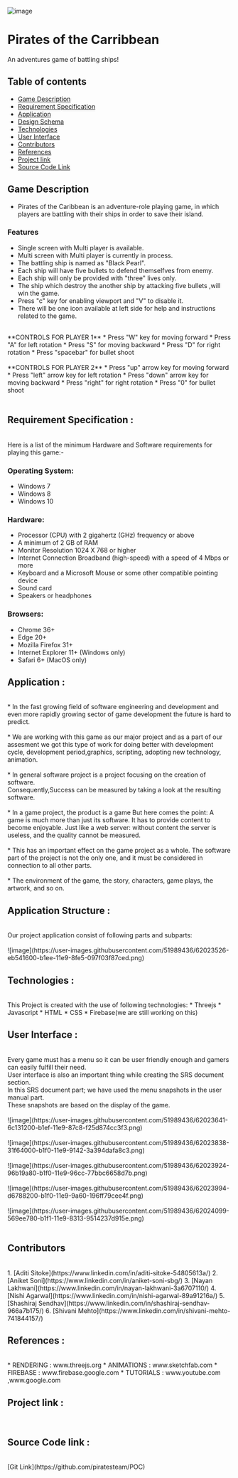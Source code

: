 ![image](https://user-images.githubusercontent.com/51989436/62003257-090f7580-b132-11e9-91ad-c5369a4cdf15.png)<br>
# Pirates of the Carribbean
An adventures game of battling ships!

## Table of contents
* [Game Description](#game-description)
* [Requirement Specification](#requirement-specification)
* [Application](#application)
* [Design Schema](#design-schema)
* [Technologies](#technologies)
* [User Interface](#user-interface)
* [Contributors](#contributors)
* [References](#references)
* [Project link](#proj-link)
* [Source Code Link](#sourcecode-link)

## Game Description
*  Pirates of the Caribbean is an adventure-role playing game, in which players are battling with their ships in order to save their    island.

### Features

 * Single screen with Multi player is available.
 * Multi screen with Multi player is currently in process.
 * The battling ship is named as "Black Pearl".
 * Each ship will have five bullets to defend themselfves from enemy.
 * Each ship will only be provided with "three" lives only.
 * The ship which destroy the another ship by attacking five bullets ,will win the game.
 * Press "c" key for enabling viewport and "V" to disable it.
 * There will be one icon available at left side for help and instructions related to the game.<br>
 <br>
  **CONTROLS FOR PLAYER 1**
 * Press "W" key for moving forward
 * Press "A" for left rotation
 * Press "S" for moving backward
 * Press "D" for right rotation
 * Press "spacebar" for bullet shoot<br>
 <br>
  **CONTROLS FOR PLAYER 2**
 * Press "up" arrow key for moving forward
 * Press "left" arrow key for left rotation
 * Press "down" arrow key for moving backward
 * Press "right" for right rotation
 * Press "0" for bullet shoot<br>
 <br>

## Requirement Specification :
<br>
 Here is a list of the minimum Hardware and Software requirements for playing this game:-

### Operating System:
  * Windows 7 
  * Windows 8 
  * Windows 10

### Hardware:

* Processor (CPU) with 2 gigahertz (GHz) frequency or above
* A minimum of 2 GB of RAM
* Monitor Resolution 1024 X 768 or higher
* Internet Connection Broadband (high-speed) with a speed of 4 Mbps or more
* Keyboard and a Microsoft Mouse or some other compatible pointing device
* Sound card
* Speakers or headphones

### Browsers:

* Chrome 36+
* Edge 20+
* Mozilla Firefox 31+
* Internet Explorer 11+ (Windows only)
* Safari 6+ (MacOS only)

## Application :
<br>
* In the fast growing field of software engineering and development and even more rapidly growing sector of game development the future is hard to predict.<br>
<br>
* We are working with this game as our major project and as a part of our assesment we got this type of work for doing better with development cycle, development period,graphics, scripting, adopting new technology, animation.<br>
<br>
* In general software project is a project focusing on the creation of software.<br> Consequently,Success can be measured by taking a look at the resulting software.<br>
<br>
* In a game project, the product is a game But here comes the point: A game is much more than just its software. It has to provide content to become enjoyable. Just like a web server: without content the server is useless, and the quality cannot be measured. <br>
<br>
* This has an important effect on the game project as a whole. The software part of the project is not the only one, and it must be considered in connection to all other parts.<br> 
<br>
* The environment of the game, the story, characters, game plays, the artwork, and so on.

## Application Structure :
<br>
Our project application consist of following parts and subparts:<br>
<br>
![image](https://user-images.githubusercontent.com/51989436/62023526-eb541600-b1ee-11e9-8fe5-097f03f87ced.png)

	
## Technologies :
<br>
 This Project is created with the use of following technologies:
* Threejs
* Javascript
* HTML
* CSS 
* Firebase(we are still working on this)

## User Interface :
<br>
Every game must has a menu so it can be user friendly enough and gamers can easily fulfill their need. <br>User interface is also an important thing while creating the SRS document section.<br> In this SRS document part; we have used the menu snapshots in the user manual part. <br>These snapshots are based on the display of the game. <br>
<br>
![image](https://user-images.githubusercontent.com/51989436/62023641-6c131200-b1ef-11e9-87c8-f25d874cc3f3.png)<br>
<br>
![image](https://user-images.githubusercontent.com/51989436/62023838-31f64000-b1f0-11e9-9142-3a394dafa8c3.png)<br>
<br>
![image](https://user-images.githubusercontent.com/51989436/62023924-96b19a80-b1f0-11e9-96cc-77bbc6658d7b.png)<br>
<br>
![image](https://user-images.githubusercontent.com/51989436/62023994-d6788200-b1f0-11e9-9a60-196ff79cee4f.png)<br>
<br>
![image](https://user-images.githubusercontent.com/51989436/62024099-569ee780-b1f1-11e9-8313-9514237d915e.png)<br>
<br>

## Contributors
<br>
1. [Aditi Sitoke](https://www.linkedin.com/in/aditi-sitoke-54805613a/)
2. [Aniket Soni](https://www.linkedin.com/in/aniket-soni-sbg/)
3. [Nayan Lakhwani](https://www.linkedin.com/in/nayan-lakhwani-3a6707110/)
4. [Nishi Agarwal](https://www.linkedin.com/in/nishi-agarwal-89a91216a/)
5. [Shashiraj Sendhav](https://www.linkedin.com/in/shashiraj-sendhav-966a7b175/)
6. [Shivani Mehto](https://www.linkedin.com/in/shivani-mehto-741844157/)
 
## References :
<br>
* RENDERING     : www.threejs.org
* ANIMATIONS    : www.sketchfab.com     
* FIREBASE      : www.firebase.google.com
* TUTORIALS     : www.youtube.com ,www.google.com

## Project link :
<br>

## Source Code link :
<br>
[Git Link](https://github.com/piratesteam/POC)
